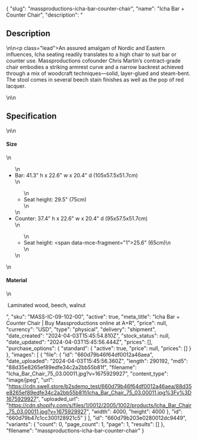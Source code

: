 {
  "slug": "massproductions-icha-bar-counter-chair",
  "name": "Icha Bar + Counter Chair",
  "description": "<h2>Description</h2>\n<!-- split -->\n<p class=\"lead\">An assured amalgam of Nordic and Eastern influences, Icha seating readily translates to a high chair to suit bar or counter use. Massproductions cofounder Chris Martin’s contract-grade chair embodies a striking armrest curve and a narrow backrest achieved through a mix of woodcraft techniques—solid, layer-glued and steam-bent. The stool comes in several beech stain finishes as well as the pop of red lacquer.  </p>\n<!-- split -->\n<h2>Specification</h2>\n<!-- split -->\n<h4>Size</h4>\n<ul>\n<li>Bar: 41.3\" h x 22.6\" w x 20.4\" d (105x57.5x51.7cm)</li>\n<ul>\n<li>Seat height: 29.5\" (75cm)</li>\n</ul>\n<li>Counter: 37.4\" h x 22.6\" w x 20.4\" d (95x57.5x51.7cm)</li>\n<ul>\n<li>Seat height: <span data-mce-fragment=\"1\">25.6\" (65cm)</span>\n</li>\n</ul>\n</ul>\n<h4>Material</h4>\n<p> Laminated wood, beech, walnut</p>",
  "sku": "MASS-IC-09-102-00",
  "active": true,
  "meta_title": "Icha Bar + Counter Chair | Buy Massproductions online at A+R",
  "price": null,
  "currency": "USD",
  "type": "physical",
  "delivery": "shipment",
  "date_created": "2024-04-03T15:45:54.810Z",
  "stock_status": null,
  "date_updated": "2024-04-03T15:45:56.444Z",
  "prices": [],
  "purchase_options": {
    "standard": {
      "active": true,
      "price": null,
      "prices": []
    }
  },
  "images": [
    {
      "file": {
        "id": "660d79b46f64df0012a46aea",
        "date_uploaded": "2024-04-03T15:45:56.360Z",
        "length": 290192,
        "md5": "88d35e8265ef89edfe34c2a2bb55b81f",
        "filename": "Icha_Bar_Chair_75_03.00011.jpg?v=1675929927",
        "content_type": "image/jpeg",
        "url": "https://cdn.swell.store/b2sdemo_test/660d79b46f64df0012a46aea/88d35e8265ef89edfe34c2a2bb55b81f/Icha_Bar_Chair_75_03.00011.jpg%3Fv%3D1675929927",
        "uploaded_url": "https://cdn.shopify.com/s/files/1/0012/2005/1002/products/Icha_Bar_Chair_75_03.00011.jpg?v=1675929927",
        "width": 4000,
        "height": 4000
      },
      "id": "660d79b47c1cc300128921c5"
    }
  ],
  "id": "660d79b203e0280012dc9449",
  "variants": {
    "count": 0,
    "page_count": 1,
    "page": 1,
    "results": []
  },
  "filename": "massproductions-icha-bar-counter-chair"
}